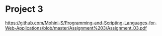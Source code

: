 # Project 3

https://github.com/Mohini-S/Programming-and-Scripting-Languages-for-Web-Applications/blob/master/Assignment%203/Assignment_03.pdf
